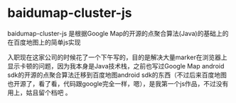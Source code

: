 # baidumap-cluster-js
baidumap-cluster-js 是根据Google Map的开源的点聚合算法(Java)的基础上的在百度地图上的简单js实现

入职现在这家公司的时候花了一个下午写的，目的是解决大量marker在浏览器上显示卡顿的问题，因为我本身是Java技术栈，之前也写过Google Map android sdk的开源的点聚合算法迁移到百度地图android sdk的东西（不过后来百度地图也开源了，看了看，代码跟google完全一样，嗯），是我第一个js作品，不过没有用上，姑且留个档吧 。
